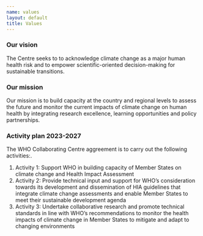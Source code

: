 ```yaml
--- 
name: values
layout: default
title: Values
---
```


### Our vision 

The Centre seeks to to acknowledge climate change as a major human health risk and to empower scientific-oriented decision-making for sustainable transitions.

### Our mission

Our mission is to build capacity at the country and regional levels to assess the future and monitor the current impacts of climate change on human health by integrating research excellence, learning opportunities and policy partnerships.

### Activity plan 2023-2027

The WHO Collaborating Centre aggreement is to carry out the following activities:.

1. Activity 1: Support WHO in building capacity of Member States on climate change and Health Impact Assessment
2. Activity 2: Provide technical input and support for WHO’s consideration towards its development and dissemination of HIA guidelines that integrate climate change assessments and enable Member States to meet their sustainable development agenda
3. Activity 3: Undertake collaborative research and promote technical standards in line with WHO’s recommendations to monitor the health impacts of climate change in Member States to mitigate and adapt to changing environments
